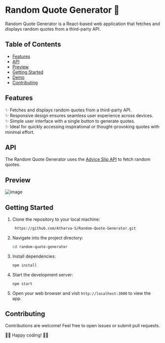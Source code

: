 # Random Quote Generator 🌟

Random Quote Generator is a React-based web application that fetches and displays random quotes from a third-party API.

## Table of Contents

- [Features](#features)
- [API](#api)
- [Preview](#preview)
- [Getting Started](#getting-started)
- [Demo](https://stalwart-dusk-375687.netlify.app/)
- [Contributing](#contributing)

## Features

✨ Fetches and displays random quotes from a third-party API.  
✨ Responsive design ensures seamless user experience across devices.  
✨ Simple user interface with a single button to generate quotes.  
✨ Ideal for quickly accessing inspirational or thought-provoking quotes with minimal effort.  

## API

The Random Quote Generator uses the [Advice Slip API](https://api.adviceslip.com/advice) to fetch random quotes.

## Preview

![image](https://github.com/Atharva-5/Random-Quote-Generator/assets/107418531/379ad67e-8791-47ad-a480-7ef2750243fc)

## Getting Started

1. Clone the repository to your local machine:

    ```bash
     https://github.com/Atharva-5/Random-Quote-Generator.git
    ```
    

2. Navigate into the project directory:

    ```bash
    cd random-quote-generator
    ```

3. Install dependencies:

    ```bash
    npm install
    ```

4. Start the development server:

    ```bash
    npm start
    ```

5. Open your web browser and visit `http://localhost:3000` to view the app.


## Contributing

Contributions are welcome! Feel free to open issues or submit pull requests.

🚀🎉 Happy coding! 🎉🚀
